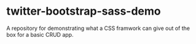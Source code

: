 # twitter-bootstrap-sass-demo
A repository for demonstrating what a CSS framwork can give out of the box for a basic CRUD app.
